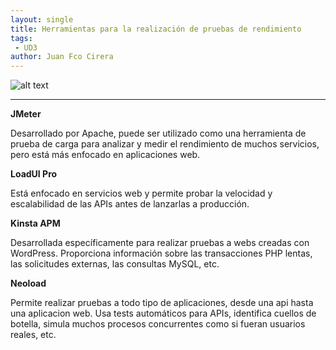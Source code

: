 ```yaml
---
layout: single
title: Herramientas para la realización de pruebas de rendimiento
tags:
 - UD3
author: Juan Fco Cirera
---
```


![alt text](https://www.syncfusion.com/blogs/wp-content/uploads/2021/07/8-Simple-Checkpoints-for-a-High-Speed-Web-Page.png "Banner")

------

**JMeter**

Desarrollado por Apache, puede ser utilizado como una herramienta de prueba de carga para analizar y medir el rendimiento de muchos servicios, pero está más enfocado en aplicaciones web.

**LoadUI Pro**

Está enfocado en servicios web y permite probar la velocidad y escalabilidad de las APIs antes de lanzarlas a producción.

**Kinsta APM**

Desarrollada específicamente para realizar pruebas a webs creadas con WordPress. Proporciona información sobre las transacciones PHP lentas, las solicitudes externas, las consultas MySQL, etc.

**Neoload**

Permite realizar pruebas a todo tipo de aplicaciones, desde una api hasta una aplicacion web. Usa tests automáticos para APIs, identifica cuellos de botella, simula muchos procesos concurrentes como si fueran usuarios reales, etc. 
